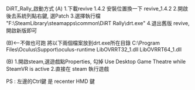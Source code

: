 DiRT_Rally_啟動方式
(A)
	1.下載revive 1.4.2
		安裝位置換一下 revive_1.4.2
	2.開啟後去系統列點右鍵, 選Patch
	3.選擇執行檔 "F:\SteamLibrary\steamapps\common\DiRT Rally\drt.exe"
	4.退出舊版 revive, 開啟新版即可

(B)<--不做也可跑
	將以下兩個檔案放到drt.exe所在目錄
	C:\Program Files\Oculus\Support\oculus-runtime
		LibOVRRT32_1.dll
		LibOVRRT64_1.dll

(B)
	1.開啟steam,選遊戲點Properties, 勾掉 Use Desktop Game Theatre while SteamVR is active
	2.直接在 steam 執行遊戲


PS : 左邊的Ctrl鍵 是 recenter HMD 鍵